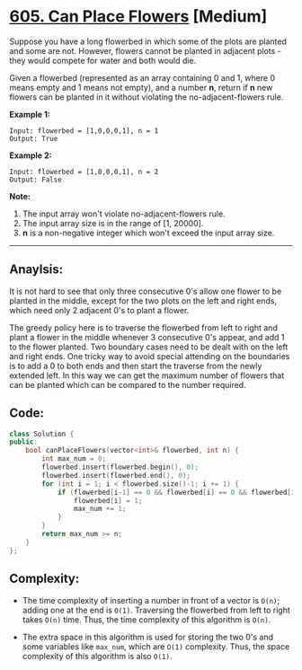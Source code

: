 # [605. Can Place Flowers](https://leetcode.com/problems/can-place-flowers/) [Medium]

Suppose you have a long flowerbed in which some of the plots are planted and some are not. However, flowers cannot be planted in adjacent plots - they would compete for water and both would die.

Given a flowerbed (represented as an array containing 0 and 1, where 0 means empty and 1 means not empty), and a number **n**, return if **n** new flowers can be planted in it without violating the no-adjacent-flowers rule.

**Example 1:**

```
Input: flowerbed = [1,0,0,0,1], n = 1
Output: True
```

**Example 2:**

```
Input: flowerbed = [1,0,0,0,1], n = 2
Output: False
```

**Note:**

1. The input array won't violate no-adjacent-flowers rule.
2. The input array size is in the range of [1, 20000].
3. **n** is a non-negative integer which won't exceed the input array size.

-----

## **Anaylsis:**
It is not hard to see that only three consecutive 0's allow one flower to be planted in the middle, except for the two plots on the left and right ends, which need only 2 adjacent 0's to plant a flower.

The greedy policy here is to traverse the flowerbed from left to right and plant a flower in the middle whenever 3 consecutive 0's appear, and add 1 to the flower planted. Two boundary cases need to be dealt with on the left and right ends. One tricky way to avoid special attending on the boundaries is to add a 0 to both ends and then start the traverse from the newly extended left. In this way we can get the maximum number of flowers that can be planted which can be compared to the number required.


## **Code:**
```cpp
class Solution {
public:
    bool canPlaceFlowers(vector<int>& flowerbed, int n) {
        int max_num = 0;
        flowerbed.insert(flowerbed.begin(), 0);
        flowerbed.insert(flowerbed.end(), 0);
        for (int i = 1; i < flowerbed.size()-1; i += 1) {
            if (flowerbed[i-1] == 0 && flowerbed[i] == 0 && flowerbed[i+1] == 0) {
                flowerbed[i] = 1;
                max_num += 1;
            }
        }
        return max_num >= n;
    }
};
```

## **Complexity:**
- The time complexity of inserting a number in front of a vector is `O(n)`; adding one at the end is `O(1)`. Traversing the flowerbed from left to right takes `O(n)` time. Thus, the time complexity of this algorithm is `O(n)`.

- The extra space in this algorithm is used for storing the two 0's and some variables like `max_num`, which are `O(1)` complexity. Thus, the space complexity of this algorithm is also `O(1)`.
